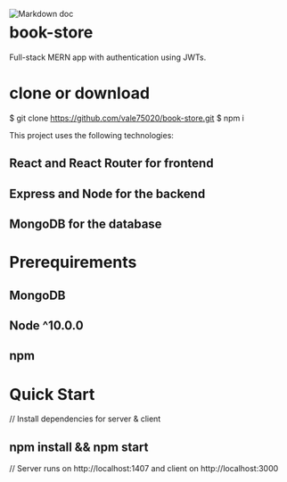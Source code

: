 <img src="./public/images/md.png"
     alt="Markdown doc"
     style="float: left; margin-right: 10px;" />


# book-store
Full-stack MERN app with authentication using  JWTs.

# clone or download
$ git clone https://github.com/vale75020/book-store.git
$ npm i

This project uses the following technologies:

## React and React Router for frontend
## Express and Node for the backend
## MongoDB for the database

# Prerequirements
## MongoDB
## Node ^10.0.0
## npm

# Quick Start
// Install dependencies for server & client
##  npm install && npm start


// Server runs on http://localhost:1407 and client on http://localhost:3000
